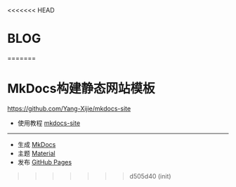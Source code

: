 <<<<<<< HEAD
# BLOG
=======
# MkDocs构建静态网站模板

<https://github.com/Yang-Xijie/mkdocs-site>

- 使用教程 [mkdocs-site](https://yang-xijie.github.io/BLOG/Markdown/mkdocs-site/)

---

- 生成 [MkDocs](https://www.mkdocs.org) 
- 主题 [Material](https://github.com/squidfunk/mkdocs-material)
- 发布 [GitHub Pages](https://yang-xijie.github.io/BLOG/Markdown/github-pages/) 
>>>>>>> d505d40 (init)
